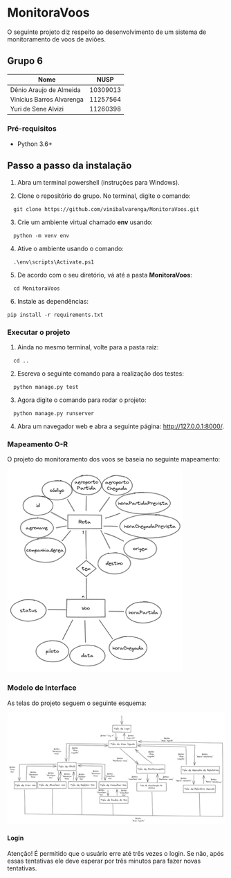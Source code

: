 # MonitoraVoos

O seguinte projeto diz respeito ao desenvolvimento de um sistema de monitoramento de voos de aviões.

## Grupo 6

Nome      | NUSP
--------- | ------
Dênio Araujo de Almeida   | 10309013
Vinícius Barros Alvarenga | 11257564
Yuri de Sene Alvizi       | 11260398

### Pré-requisitos

* Python 3.6+

## Passo a passo da instalação

1. Abra um terminal powershell (instruções para Windows).

2. Clone o repositório do grupo. No terminal, digite o comando:

```
  git clone https://github.com/vinibalvarenga/MonitoraVoos.git
```

3. Crie um ambiente virtual chamado **env** usando:

```
  python -m venv env
```

4. Ative o ambiente usando o comando:

```
  .\env\scripts\Activate.ps1
```

5. De acordo com o seu diretório, vá até a pasta **MonitoraVoos**:

```
  cd MonitoraVoos
```

6. Instale as dependências:

```
pip install -r requirements.txt
```

### Executar o projeto

1. Ainda no mesmo terminal, volte para a pasta raiz:

```
  cd ..
```

2. Escreva o seguinte comando para a realização dos testes:

```
  python manage.py test
```

3. Agora digite o comando para rodar o projeto:

```
  python manage.py runserver
```

4. Abra um navegador web e abra a seguinte página: <http://127.0.0.1:8000/>.

### Mapeamento O-R

O projeto do monitoramento dos voos se baseia no seguinte mapeamento:

![Mapeamento O-R](/docs/img/ModeloOR.png "Mapeamento O-R")

### Modelo de Interface

As telas do projeto seguem o seguinte esquema:

![Modelo de Interface](/docs/img/ModeloDeInterface.png "Modelo de Interface")

#### Login

Atenção! É permitido que o usuário erre até três vezes o login. Se não, após essas tentativas ele deve esperar por três minutos para fazer novas tentativas.
